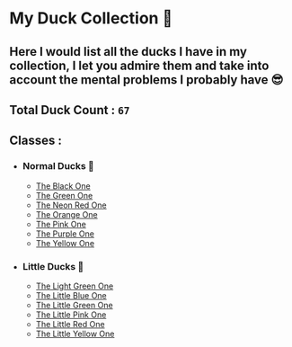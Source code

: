 # My Duck Collection 🦆
Here I would list all the ducks I have in my collection, I let you admire them and take into account the mental problems I probably have 😎
---
## Total Duck Count : `67`

## Classes :
- ### Normal Ducks 🦆
    - [The Black One](https://github.com/Nezolf/MyDuckCollection/blob/main/black.md)
    - [The Green One](https://github.com/Nezolf/MyDuckCollection/blob/main/green.md)
    - [The Neon Red One](https://github.com/Nezolf/MyDuckCollection/blob/main/neon_red.md)
    - [The Orange One](https://github.com/Nezolf/MyDuckCollection/blob/main/orange.md)
    - [The Pink One](https://github.com/Nezolf/MyDuckCollection/blob/main/pink.md)
    - [The Purple One](https://github.com/Nezolf/MyDuckCollection/blob/main/purple.md)
    - [The Yellow One](https://github.com/Nezolf/MyDuckCollection/blob/main/yellow.md)
- ### Little Ducks 🦆
    - [The Light Green One](https://github.com/Nezolf/MyDuckCollection/blob/main/light-green.md)
    - [The Little Blue One](https://github.com/Nezolf/MyDuckCollection/blob/main/lil_blue.md)
    - [The Little Green One](https://github.com/Nezolf/MyDuckCollection/blob/main/lil_green.md)
    - [The Little Pink One](https://github.com/Nezolf/MyDuckCollection/blob/main/lil_pink.md)
    - [The Little Red One](https://github.com/Nezolf/MyDuckCollection/blob/main/lil_red.md)
    - [The Little Yellow One](https://github.com/Nezolf/MyDuckCollection/blob/main/lil_yellow.md)